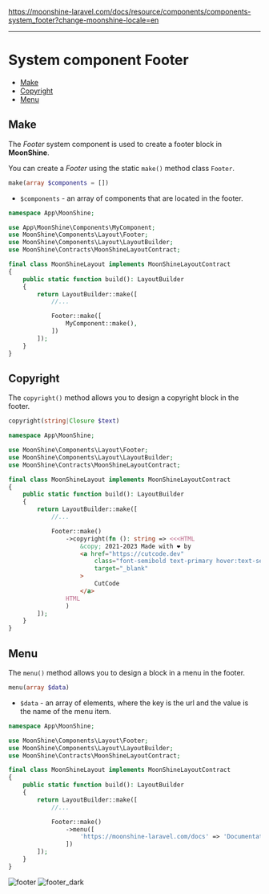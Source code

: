 https://moonshine-laravel.com/docs/resource/components/components-system_footer?change-moonshine-locale=en

------

# System component Footer

- [Make](#make)
- [Copyright](#copyright)
- [Menu](#menu)

<a name="make"></a>
## Make

The *Footer* system component is used to create a footer block in **MoonShine**.

You can create a *Footer* using the static `make()` method class `Footer`.

```php
make(array $components = [])
```

- `$components` - an array of components that are located in the footer.

```php
namespace App\MoonShine;

use App\MoonShine\Components\MyComponent;
use MoonShine\Components\Layout\Footer;
use MoonShine\Components\Layout\LayoutBuilder;
use MoonShine\Contracts\MoonShineLayoutContract;

final class MoonShineLayout implements MoonShineLayoutContract
{
    public static function build(): LayoutBuilder
    {
        return LayoutBuilder::make([
            //...

            Footer::make([
                MyComponent::make(),
            ])
        ]);
    }
}
```

<a name="copyright"></a>
## Copyright

The `copyright()` method allows you to design a copyright block in the footer.

```php
copyright(string|Closure $text)
```

```php
namespace App\MoonShine;

use MoonShine\Components\Layout\Footer;
use MoonShine\Components\Layout\LayoutBuilder;
use MoonShine\Contracts\MoonShineLayoutContract;

final class MoonShineLayout implements MoonShineLayoutContract
{
    public static function build(): LayoutBuilder
    {
        return LayoutBuilder::make([
            //...

            Footer::make()
                ->copyright(fn (): string => <<<HTML
                    &copy; 2021-2023 Made with ❤️ by
                    <a href="https://cutcode.dev"
                        class="font-semibold text-primary hover:text-secondary"
                        target="_blank"
                    >
                        CutCode
                    </a>
                HTML
                )
        ]);
    }
}
```

<a name="menu"></a>
## Menu

The `menu()` method allows you to design a block in a menu in the footer.

```php
menu(array $data)
```

- `$data` - an array of elements, where the key is the url and the value is the name of the menu item.

```php
namespace App\MoonShine;

use MoonShine\Components\Layout\Footer;
use MoonShine\Components\Layout\LayoutBuilder;
use MoonShine\Contracts\MoonShineLayoutContract;

final class MoonShineLayout implements MoonShineLayoutContract
{
    public static function build(): LayoutBuilder
    {
        return LayoutBuilder::make([
            //...

            Footer::make()
                ->menu([
                    'https://moonshine-laravel.com/docs' => 'Documentation',
                ])
        ]);
    }
}
```

![footer](https://moonshine-laravel.com/screenshots/footer.png)
![footer_dark](https://moonshine-laravel.com/screenshots/footer_dark.png)
